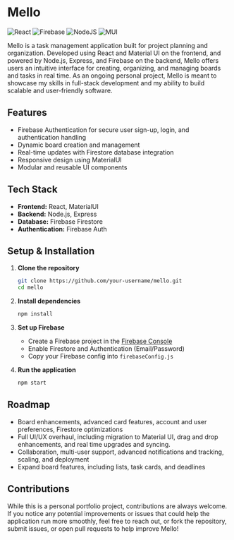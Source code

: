 # Mello  

![React](https://img.shields.io/badge/react-%2320232a.svg?style=for-the-badge&logo=react&logoColor=%2361DAFB) ![Firebase](https://img.shields.io/badge/firebase-a08021?style=for-the-badge&logo=firebase&logoColor=ffcd34) ![NodeJS](https://img.shields.io/badge/node.js-6DA55F?style=for-the-badge&logo=node.js&logoColor=white) ![MUI](https://img.shields.io/badge/MUI-%230081CB.svg?style=for-the-badge&logo=mui&logoColor=white)

Mello is a task management application built for project planning and organization. Developed using React and Material UI on the frontend, and powered by Node.js, Express, and Firebase on the backend, Mello offers users an intuitive interface for creating, organizing, and managing boards and tasks in real time. As an ongoing personal project, Mello is meant to showcase my skills in full-stack development and my ability to build scalable and user-friendly software.

## Features  

- Firebase Authentication for secure user sign-up, login, and authentication handling  
- Dynamic board creation and management  
- Real-time updates with Firestore database integration  
- Responsive design using MaterialUI  
- Modular and reusable UI components  

## Tech Stack  

- **Frontend:** React, MaterialUI
- **Backend:** Node.js, Express  
- **Database:** Firebase Firestore  
- **Authentication:** Firebase Auth  

## Setup & Installation  

1. **Clone the repository**  

   ```sh
   git clone https://github.com/your-username/mello.git
   cd mello
   ```

2. **Install dependencies**

   ```sh
   npm install
   ```

3. **Set up Firebase**

   - Create a Firebase project in the [Firebase Console](https://console.firebase.google.com/)  
   - Enable Firestore and Authentication (Email/Password)  
   - Copy your Firebase config into `firebaseConfig.js`  

4. **Run the application**  

   ```sh
   npm start
   ```

## Roadmap  

- Board enhancements, advanced card features, account and user preferences, Firestore optimizations  
- Full UI/UX overhaul, including migration to Material UI, drag and drop enhancements, and real time upgrades and syncing.  
- Collaboration, multi-user support, advanced notifications and tracking, scaling, and deployment  
- Expand board features, including lists, task cards, and deadlines  

## Contributions  

While this is a personal portfolio project, contributions are always welcome. If you notice any potential improvements or issues that could help the application run more smoothly, feel free to reach out, or fork the repository, submit issues, or open pull requests to help improve Mello!
